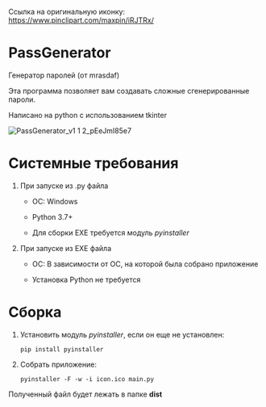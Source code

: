 Ссылка на оригинальную иконку: https://www.pinclipart.com/maxpin/iRJTRx/

# PassGenerator
Генератор паролей (от mrasdaf)

Эта программа позволяет вам создавать сложные сгенерированные пароли.

Написано на python с использованием tkinter

![PassGenerator_v1 1 2_pEeJmI85e7](https://user-images.githubusercontent.com/104437646/197220979-12a62bfb-5c47-40e5-943a-3e03b25e112c.png)

# Системные требования
1. При запуске из .py файла

   * ОС: Windows

   * Python 3.7+

   * Для сборки EXE требуется модуль *pyinstaller*

2. При запуске из EXE файла

   * ОС: В зависимости от ОС, на которой была собрано приложение

   * Установка Python не требуется

# Сборка
1. Установить модуль *pyinstaller*, если он еще не установлен:

   `pip install pyinstaller`

2. Собрать приложение:

   `pyinstaller -F -w -i icon.ico main.py`

Полученный файл будет лежать в папке **dist**



